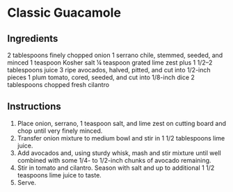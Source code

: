 # Classic Guacamole

## Ingredients

2 tablespoons finely chopped onion
1 serrano chile, stemmed, seeded, and minced
1 teaspoon Kosher salt
¼ teaspoon grated lime zest plus 1 1/2–2 tablespoons juice
3 ripe avocados, halved, pitted, and cut into 1/2-inch pieces
1 plum tomato, cored, seeded, and cut into 1/8-inch dice
2 tablespoons chopped fresh cilantro

## Instructions

1. Place onion, serrano, 1 teaspoon salt, and lime zest on cutting board and chop until very finely minced.
2. Transfer onion mixture to medium bowl and stir in 1 1/2 tablespoons lime juice.
3. Add avocados and, using sturdy whisk, mash and stir mixture until well combined with some 1/4- to 1/2-inch chunks of avocado remaining.
4. Stir in tomato and cilantro. Season with salt and up to additional 1 1/2 teaspoons lime juice to taste.
5. Serve.
